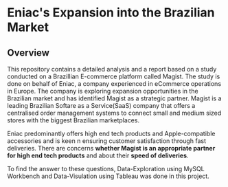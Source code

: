 # Eniac's Expansion into the Brazilian Market


## **Overview**  
This repository contains a detailed analysis and a report based on a study conducted on a Brazillian E-commerce platform called Magist. The study is done on behalf of Eniac, a company experienced in eCommerce operations in Europe. The company is exploring expansion opportunities in the Brazilian market and has identified Magist as a strategic partner. Magist is a leading Brazilian Softare as a Service(SaaS) company that offers a centralised order management systems to connect small and medium sized stores with the biggest Brazilian marketplaces.  

Eniac predominantly offers high end tech products and Apple-compatible accessories and is keen n ensuring customer satisfaction through fast deliveries. There are concerns **whether Magist is an appropriate partner for high end tech products** and about their **speed of deliveries**.

To find the answer to these questions, Data-Exploration using MySQL Workbench and Data-Visulation using Tableau was done in this project.


